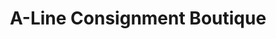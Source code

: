 ---
title: "A-Line Consignment Boutique"
url: /fayetteville/a-line-consignment-boutique/
shop: charity
---